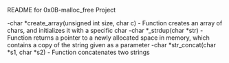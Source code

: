 README for 0x0B-malloc_free Project

-char *create_array(unsigned int size, char c) - Function creates an array of chars, and initializes it with a specific char
-char *_strdup(char *str) - Function returns a pointer to a newly allocated space in memory, which contains a copy of the string given as a parameter
-char *str_concat(char *s1, char *s2) - Function concatenates two strings
